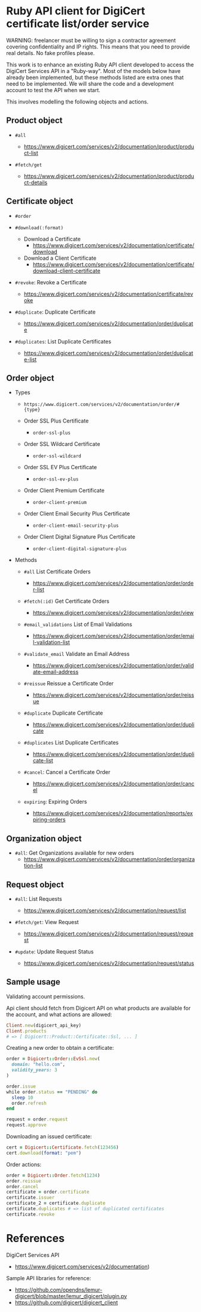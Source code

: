 Ruby API client for DigiCert certificate list/order service
===========================================================

WARNING: freelancer must be willing to sign a contractor agreement covering confidentiality and IP rights. This means that you need to provide real details. No fake profiles please.

This work is to enhance an existing Ruby API client developed to access the DigiCert Services API in a "Ruby-way". Most of the models below have already been implemented, but these methods listed are extra ones that need to be implemented. We will share the code and a development account to test the API when we start.

This involves modelling the following objects and actions.

Product object
--------------------
* ```#all```
  * https://www.digicert.com/services/v2/documentation/product/product-list

* ```#fetch/get```
  * https://www.digicert.com/services/v2/documentation/product/product-details


Certificate object
--------------------
* ```#order```
* ```#download(:format)```
  * Download a Certificate
    * https://www.digicert.com/services/v2/documentation/certificate/download
  * Download a Client Certificate
    * https://www.digicert.com/services/v2/documentation/certificate/download-client-certificate

* ```#revoke```: Revoke a Certificate
  * https://www.digicert.com/services/v2/documentation/certificate/revoke

* ```#duplicate```: Duplicate Certificate
  * https://www.digicert.com/services/v2/documentation/order/duplicate

* ```#duplicates```: List Duplicate Certificates
  * https://www.digicert.com/services/v2/documentation/order/duplicate-list



Order object
-------------
* Types
  * ```https://www.digicert.com/services/v2/documentation/order/#{type}```
  * Order SSL Plus Certificate
    * ```order-ssl-plus```

  * Order SSL Wildcard Certificate
    * ```order-ssl-wildcard```

  * Order SSL EV Plus Certificate
    * ```order-ssl-ev-plus```

  * Order Client Premium Certificate
    * ```order-client-premium```

  * Order Client Email Security Plus Certificate
    * ```order-client-email-security-plus```

  * Order Client Digital Signature Plus Certificate
    * ```order-client-digital-signature-plus```

* Methods
  * ```#all``` List Certificate Orders
    * https://www.digicert.com/services/v2/documentation/order/order-list

  * ```#fetch(:id)``` Get Certificate Orders
    * https://www.digicert.com/services/v2/documentation/order/view

  * ```#email_validations``` List of Email Validations
    * https://www.digicert.com/services/v2/documentation/order/email-validation-list

  * ```#validate_email``` Validate an Email Address
    * https://www.digicert.com/services/v2/documentation/order/validate-email-address

  * ```#reissue``` Reissue a Certificate Order
    * https://www.digicert.com/services/v2/documentation/order/reissue

  * ```#duplicate``` Duplicate Certificate
    * https://www.digicert.com/services/v2/documentation/order/duplicate

  * ```#duplicates``` List Duplicate Certificates
    * https://www.digicert.com/services/v2/documentation/order/duplicate-list

  * ```#cancel```: Cancel a Certificate Order
    * https://www.digicert.com/services/v2/documentation/order/cancel

  * ```expiring```: Expiring Orders
    * https://www.digicert.com/services/v2/documentation/reports/expiring-orders



Organization object
-------------------
* ```#all```: Get Organizations available for new orders
  * https://www.digicert.com/services/v2/documentation/order/organization-list


Request object
---------------

* ```#all```: List Requests
  * https://www.digicert.com/services/v2/documentation/request/list

* ```#fetch/get```: View Request
  * https://www.digicert.com/services/v2/documentation/request/request

* ```#update```: Update Request Status
  * https://www.digicert.com/services/v2/documentation/request/status


Sample usage
----------------

Validating account permissions.

Api client should fetch from Digicert API on what products are available
for the account, and what actions are allowed:

```ruby
Client.new(digicert_api_key)
Client.products
# => [ Digicert::Product::Certificate::Ssl, ... ]
```

Creating a new order to obtain a certificate:
```ruby
order = Digicert::Order::EvSsl.new(
  domain: "hello.com",
  validity_years: 3
)

order.issue
while order.status == "PENDING" do
  sleep 10
  order.refresh
end

request = order.request
request.approve
```

Downloading an issued certificate:
```ruby
cert = Digicert::Certificate.fetch(123456)
cert.download(format: "pem")
```

Order actions:
```ruby
order = Digicert::Order.fetch(1234)
order.reissue
order.cancel
certificate = order.certificate
certificate.issuer
certificate_2 = certificate.duplicate
certificate.duplicates # => list of duplicated certificates
certificate.revoke
```

References
============

DigiCert Services API
* https://www.digicert.com/services/v2/documentation)

Sample API libraries for reference:
* https://github.com/opendns/lemur-digicert/blob/master/lemur_digicert/plugin.py
* https://github.com/digicert/digicert_client

